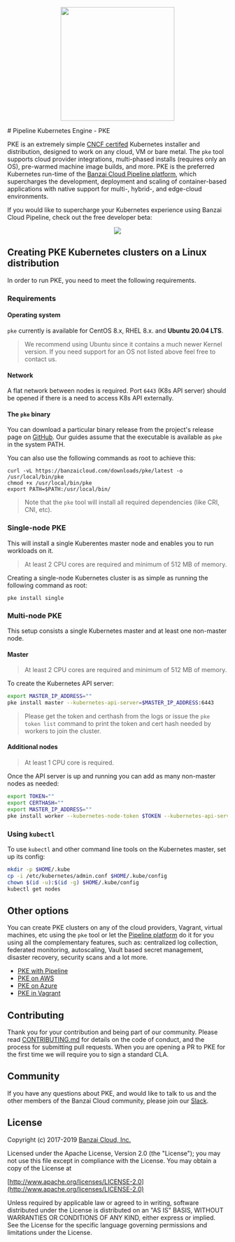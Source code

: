 <p align="center"><img src="docs/img/logo.png" width="260"></p>
# Pipeline Kubernetes Engine - PKE

PKE is an extremely simple [CNCF certifed](https://www.cncf.io/certification/software-conformance/#logos) Kubernetes installer and distribution, designed to work on any cloud, VM or bare metal. The `pke` tool supports cloud provider integrations, multi-phased installs (requires only an OS), pre-warmed machine image builds, and more. PKE is the preferred Kubernetes run-time of the [Banzai Cloud Pipeline platform](https://beta.banzaicloud.io/), which supercharges the development, deployment and scaling of container-based applications with native support for multi-, hybrid-, and edge-cloud environments.

If you would like to supercharge your Kubernetes experience using Banzai Cloud Pipeline, check out the free developer beta:
<p align="center">
  <a href="https://beta.banzaicloud.io">
  <img src="https://camo.githubusercontent.com/a487fb3128bcd1ef9fc1bf97ead8d6d6a442049a/68747470733a2f2f62616e7a6169636c6f75642e636f6d2f696d672f7472795f706970656c696e655f627574746f6e2e737667">
  </a>
</p>

## Creating PKE Kubernetes clusters on a Linux distribution

In order to run PKE, you need to meet the following requirements.

### Requirements

#### Operating system

`pke` currently is available for CentOS 8.x, RHEL 8.x. and **Ubuntu 20.04 LTS**.

> We recommend using Ubuntu since it contains a much newer Kernel version. If you need support for an OS not listed above feel free to contact us.

#### Network

A flat network between nodes is required. Port `6443` (K8s API server) should be opened if there is a need to access K8s API externally.

#### The `pke` binary

You can download a particular binary release from the project's release page on [GitHub](https://github.com/banzaicloud/pke/releases). Our guides assume that the executable is available as `pke` in the system PATH.

You can also use the following commands as root to achieve this:


```
curl -vL https://banzaicloud.com/downloads/pke/latest -o /usr/local/bin/pke
chmod +x /usr/local/bin/pke
export PATH=$PATH:/usr/local/bin/
```

> Note that the `pke` tool will install all required dependencies (like CRI, CNI, etc).

### Single-node PKE

This will install a single Kuberentes master node and enables you to run workloads on it.

> At least 2 CPU cores are required and minimum of 512 MB of memory.

Creating a single-node Kubernetes cluster is as simple as running the following command as root:

`pke install single`

### Multi-node PKE

This setup consists a single Kubernetes master and at least one non-master node.

#### Master

> At least 2 CPU cores are required and minimum of 512 MB of memory.

To create the Kubernetes API server:

```bash
export MASTER_IP_ADDRESS=""
pke install master --kubernetes-api-server=$MASTER_IP_ADDRESS:6443
```

>Please get the token and certhash from the logs or issue the `pke token list` command to print the token and cert hash needed by workers to join the cluster.
>

#### Additional nodes

> At least 1 CPU core is required.

Once the API server is up and running you can add as many non-master nodes as needed:

```bash
export TOKEN=""
export CERTHASH=""
export MASTER_IP_ADDRESS=""
pke install worker --kubernetes-node-token $TOKEN --kubernetes-api-server-ca-cert-hash $CERTHASH --kubernetes-api-server $MASTER_IP_ADDRESS:6443
```

### Using `kubectl`

To use `kubectl` and other command line tools on the Kubernetes master, set up its config:

```bash
mkdir -p $HOME/.kube
cp -i /etc/kubernetes/admin.conf $HOME/.kube/config
chown $(id -u):$(id -g) $HOME/.kube/config
kubectl get nodes
```

## Other options

You can create PKE clusters on any of the cloud providers, Vagrant, virtual machines, etc using the `pke` tool or let the [Pipeline platform](https://beta.banzaicloud.io/) do it for you using all the complementary features, such as: centralized log collection, federated monitoring, autoscaling, Vault based secret management, disaster recovery, security scans and a lot more.

- [PKE with Pipeline](https://beta.banzaicloud.io/)
- [PKE on AWS](/docs/aws.md)
- [PKE on Azure](/docs/azure.md)
- [PKE in Vagrant](/docs/vagrant.md)

## Contributing

Thank you for your contribution and being part of our community. Please read [CONTRIBUTING.md](.github/CONTRIBUTING.md) for details on the code of conduct, and the process for submitting pull requests. When you are opening a PR to PKE for the first time we will require you to sign a standard CLA.

## Community

If you have any questions about PKE, and would like to talk to us and the other members of the Banzai Cloud community, please join our [Slack](https://slack.banzaicloud.io/).

## License

Copyright (c) 2017-2019 [Banzai Cloud, Inc.](https://banzaicloud.com)

Licensed under the Apache License, Version 2.0 (the "License");
you may not use this file except in compliance with the License.
You may obtain a copy of the License at

[http://www.apache.org/licenses/LICENSE-2.0](http://www.apache.org/licenses/LICENSE-2.0)

Unless required by applicable law or agreed to in writing, software
distributed under the License is distributed on an "AS IS" BASIS,
WITHOUT WARRANTIES OR CONDITIONS OF ANY KIND, either express or implied.
See the License for the specific language governing permissions and
limitations under the License.
